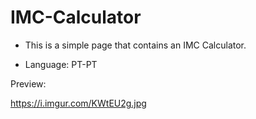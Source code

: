 # IMC-Calculator
  - This is a simple page that contains an IMC Calculator.
 
  - Language: PT-PT
 
 Preview: 
 
https://i.imgur.com/KWtEU2g.jpg
